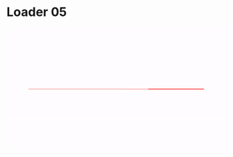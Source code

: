 # Loader 05

![Loader 05](https://github.com/ashutoshraj01/cssCustomLoader/blob/master/Loader-05/loader05.gif)
